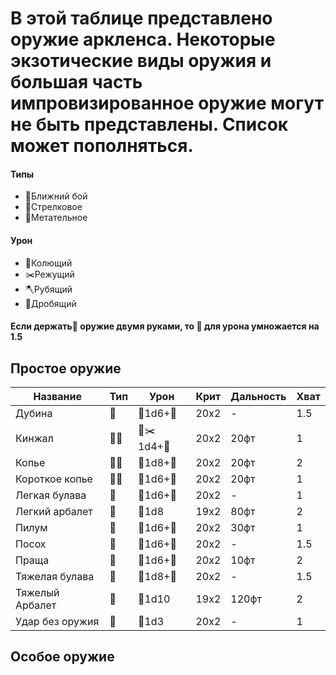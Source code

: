 # В этой таблице представлено оружие аркленса. Некоторые экзотические виды оружия и большая часть импровизированное оружие могут не быть представлены. Список может пополняться.
#### Типы
+ 🔪Ближний бой
+ 🏹Стрелковое
+ 🥏Метательное
#### Урон
+ 📌Колющий
+ ✂️Режущий
+ 🪓Рубящий
+ 🥌Дробящий

#### Если держать🔪 оружие двумя руками, то 💪 для урона умножается на 1.5

## Простое оружие
Название        | Тип        | Урон         | Крит  | Дальность | Хват |
---             | ---        | ---          | ---   | ---       | ---
Дубина          | 🔪         | 🥌1d6+💪    | 20x2  | -     | 1.5 | 
Кинжал          | 🔪🥏       | 📌✂️1d4+💪  | 20x2  | 20фт  | 1   |
Копье           | 🔪🥏       | 📌1d8+💪    | 20x2  | 20фт  | 2   |
Короткое копье  | 🔪🥏       | 📌1d6+💪    | 20x2  | 20фт  | 1   |
Легкая булава   | 🔪         | 🥌1d6+💪    | 20x2  | -     | 1   |
Легкий арбалет  | 🏹         | 📌1d8       | 19x2  | 80фт  | 2   |
Пилум           | 🥏         | 📌1d6+💪    | 20x2  | 30фт  | 1   |
Посох           | 🔪         | 🥌1d6+💪    | 20x2  | -     | 1.5 |
Праща           | 🏹         | 🥌1d6+💪    | 20x2  | 10фт  | 2   |
Тяжелая булава  | 🔪         | 🥌1d8+💪    | 20x2  | -     | 1.5 |
Тяжелый Арбалет | 🏹         | 📌1d10      | 19x2  | 120фт | 2   |
Удар без оружия | 🔪         | 🥌1d3       | 20x2  | -     | 1   |

## Особое оружие

